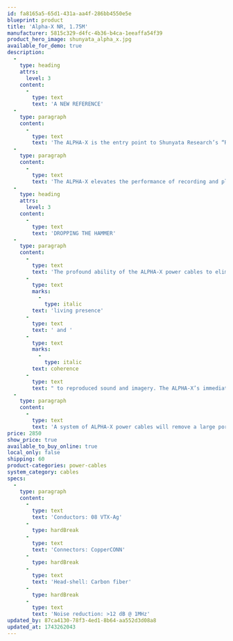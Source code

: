 ```yaml
---
id: fa8165a5-65d1-431a-aa4f-286bb4550e5e
blueprint: product
title: 'Alpha-X NR, 1.75M'
manufacturer: 5815c329-d4fc-4b36-b4ca-1eeaffa54f39
product_hero_image: shunyata_alpha_x.jpg
available_for_demo: true
description:
  -
    type: heading
    attrs:
      level: 3
    content:
      -
        type: text
        text: 'A NEW REFERENCE'
  -
    type: paragraph
    content:
      -
        type: text
        text: 'The ALPHA-X is the entry point to Shunyata Research’s “Reference Series” power cords. The ALPHA-X, along with the other X cables, represents the culmination of a 25-year quest to produce the absolute finest performing power cables available.'
  -
    type: paragraph
    content:
      -
        type: text
        text: 'The ALPHA-X elevates the performance of recording and playback systems beyond the most optimistic expectations. They feature patented and proprietary technologies not available in competing products. Shunyata Research’s NR technology measurably reduces power line noise and has been proven effective in the most demanding medical and professional recording applications.'
  -
    type: heading
    attrs:
      level: 3
    content:
      -
        type: text
        text: 'DROPPING THE HAMMER'
  -
    type: paragraph
    content:
      -
        type: text
        text: 'The profound ability of the ALPHA-X power cables to eliminate electrical noise and reduce micro-distortions unveils multiple layers of previously obscured musical cues within the recording – forging a more immersive and lifelike connection to your favorite music. ALPHA-X imbues the music with a greater sense of timing accuracy, dynamic contrast and dimensional impact. They impart an unmistakable sense of '
      -
        type: text
        marks:
          -
            type: italic
        text: 'living presence'
      -
        type: text
        text: ' and '
      -
        type: text
        marks:
          -
            type: italic
        text: coherence
      -
        type: text
        text: " to reproduced sound and imagery. The ALPHA-X’s immediate signature is apparent as an ineffable sense of quiet within the sound, along with an almost paradoxically startling punctuation of dynamic contrasts.\_"
  -
    type: paragraph
    content:
      -
        type: text
        text: 'A system of ALPHA-X power cables will remove a large portion of the compression and artifice that separates the live listening experience from that of electronic reproduction.'
price: 2850
show_price: true
available_to_buy_online: true
local_only: false
shipping: 60
product-categories: power-cables
system_category: cables
specs:
  -
    type: paragraph
    content:
      -
        type: text
        text: 'Conductors: 08 VTX-Ag'
      -
        type: hardBreak
      -
        type: text
        text: 'Connectors: CopperCONN'
      -
        type: hardBreak
      -
        type: text
        text: 'Head-shell: Carbon fiber'
      -
        type: hardBreak
      -
        type: text
        text: 'Noise reduction: >12 dB @ 1MHz'
updated_by: 87ca4130-78f3-4ed1-8b64-aa552d3d08a8
updated_at: 1743262043
---
```

